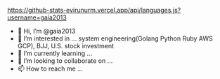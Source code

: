https://github-stats-evirunurm.vercel.app/api/languages.js?username=gaia2013


- 👋 Hi, I’m @gaia2013
- 👀 I’m interested in ... system engineering(Golang Python Ruby AWS GCP), BJJ, U.S. stock investment
- 🌱 I’m currently learning ...
- 💞️ I’m looking to collaborate on ...
- 📫 How to reach me ...

<!---
gaia2013/gaia2013 is a ✨ special ✨ repository because its `README.md` (this file) appears on your GitHub profile.
You can click the Preview link to take a look at your changes.
--->
